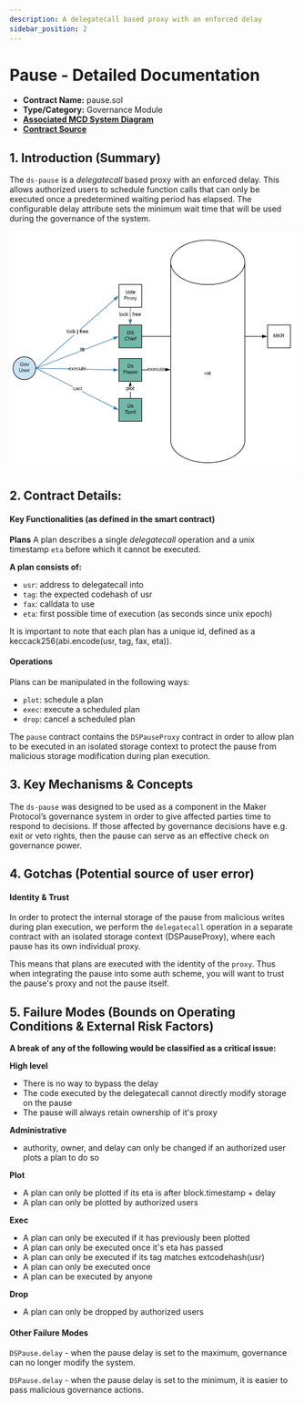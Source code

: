 ```yaml
---
description: A delegatecall based proxy with an enforced delay
sidebar_position: 2
---
```


# Pause - Detailed Documentation

* **Contract Name:** pause.sol
* **Type/Category:** Governance Module
* [**Associated MCD System Diagram**](https://github.com/makerdao/dss/wiki#system-architecture)
* [**Contract Source**](https://github.com/dapphub/ds-pause/blob/master/src/pause.sol)

## 1. Introduction \(Summary\)

The `ds-pause` is a _delegatecall_ based proxy with an enforced delay. This allows authorized users to schedule function calls that can only be executed once a predetermined waiting period has elapsed. The configurable delay attribute sets the minimum wait time that will be used during the governance of the system.

![](../../.gitbook/assets/pause.png)

## 2. Contract Details:

#### Key Functionalities \(as defined in the smart contract\)

**Plans** A plan describes a single _delegatecall_ operation and a unix timestamp `eta` before which it cannot be executed.

**A plan consists of:**

* `usr`: address to delegatecall into
* `tag`: the expected codehash of usr
* `fax`: calldata to use
* `eta`: first possible time of execution \(as seconds since unix epoch\)

It is important to note that each plan has a unique id, defined as a keccack256\(abi.encode\(usr, tag, fax, eta\)\).

#### **Operations**

Plans can be manipulated in the following ways:

* `plot`: schedule a plan
* `exec`: execute a scheduled plan
* `drop`: cancel a scheduled plan

The `pause` contract contains the `DSPauseProxy` contract in order to allow plan to be executed in an isolated storage context to protect the pause from malicious storage modification during plan execution.

## 3. Key Mechanisms & Concepts

The `ds-pause` was designed to be used as a component in the Maker Protocol’s governance system in order to give affected parties time to respond to decisions. If those affected by governance decisions have e.g. exit or veto rights, then the pause can serve as an effective check on governance power.

## 4. Gotchas \(Potential source of user error\)

#### **Identity & Trust**

In order to protect the internal storage of the pause from malicious writes during plan execution, we perform the `delegatecall` operation in a separate contract with an isolated storage context \(DSPauseProxy\), where each pause has its own individual proxy.

This means that plans are executed with the identity of the `proxy`. Thus when integrating the pause into some auth scheme, you will want to trust the pause's proxy and not the pause itself.

## 5. Failure Modes \(Bounds on Operating Conditions & External Risk Factors\)

**A break of any of the following would be classified as a critical issue:**

**High level**

* There is no way to bypass the delay
* The code executed by the delegatecall cannot directly modify storage on the pause
* The pause will always retain ownership of it's proxy

**Administrative**

* authority, owner, and delay can only be changed if an authorized user plots a plan to do so

**Plot**

* A plan can only be plotted if its eta is after block.timestamp + delay
* A plan can only be plotted by authorized users

**Exec**

* A plan can only be executed if it has previously been plotted
* A plan can only be executed once it's eta has passed
* A plan can only be executed if its tag matches extcodehash\(usr\)
* A plan can only be executed once
* A plan can be executed by anyone

**Drop**

* A plan can only be dropped by authorized users

#### Other Failure Modes

`DSPause.delay` - when the pause delay is set to the maximum, governance can no longer modify the system.

`DSPause.delay` - when the pause delay is set to the minimum, it is easier to pass malicious governance actions.

